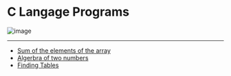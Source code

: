 # C Langage Programs

![image](https://github.com/nishant05gaurav/C-Langage-Programs/assets/140972654/2c082726-863e-4883-aba6-4ca38b2da47d)

---

- [Sum of the elements of the array](https://github.com/nishant05gaurav/C-Langage-Programs/blob/main/Sum_of_elements_of_array.c)
- [Algerbra of two numbers](https://github.com/nishant05gaurav/C-Langage-Programs/blob/main/Algebra_Of_Two_Numbers.c)
- [Finding Tables](https://github.com/nishant05gaurav/C-Langage-Programs/blob/main/Finding_Tables.c)
